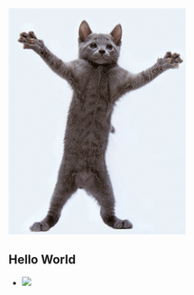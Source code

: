 ![Created GIF](https://github.com/ALS-Engineer/ALS-Engineer/blob/master/giphy.gif?raw=true)

## Hello World
- <img src="https://latex.codecogs.com/gif.latex?O_t= \textbf{Onset of Diabetes} " />
